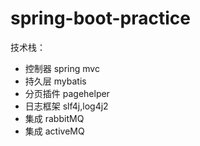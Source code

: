 # spring-boot-practice
技术栈：
- 控制器 spring mvc
- 持久层 mybatis
- 分页插件 pagehelper
- 日志框架 slf4j,log4j2
- 集成 rabbitMQ
- 集成 activeMQ
